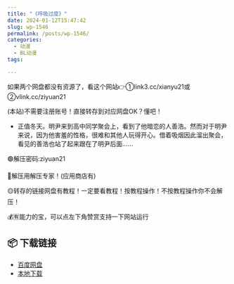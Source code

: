 ```yaml
---
title: "《呼吸过度》"
date: 2024-01-12T15:47:42
slug: wp-1546
permalink: /posts/wp-1546/
categories:
  - 动漫
  - BL动漫
tags:

---
```


如果两个网盘都没有资源了，看这个网站👉①link3.cc/xianyu21或②vlink.cc/ziyuan21

(本站)不需要注册账号！直接转存到对应网盘OK？懂吧！

*   正值冬天。明尹来到高中同学聚会上，看到了他暗恋的人善浩。然而对于明尹来说，因为他害羞的性格，很难和其他人玩得开心。借着吸烟因此溜出聚会，看见的善浩也站了起来跟在了明尹后面……

🟢解压密码:ziyuan21

🔵解压用解压专家！(应用商店有)

🟡转存的链接网盘有教程！一定要看教程！按教程操作！不按教程操作你不会解压！

💰🈶能力的宝，可以点左下角赞赏支持一下网站运行

## 📦 下载链接
- [百度网盘](https://blziyuan21.com/pay-download/1546?key=07baf2be73&down_id=0)
- [本地下载](https://blziyuan21.com/pay-download/1546?key=07baf2be73&down_id=1)


